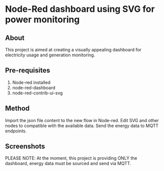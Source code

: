 # Node-Red dashboard using SVG for power monitoring

## About

This project is aimed at creating a visually appealing dashboard for electricity usage and generation monitoring.

## Pre-requisites

1. Node-red installed
2. node-red-dashboard
3. node-red-contrib-ui-svg

## Method

Import the json file content to the new flow in Node-red.
Edit SVG and other nodes to compatible with the available data.
Send the energy data to MQTT endpoints.

## Screenshots



PLEASE NOTE: At the moment, this project is providing ONLY the dashboard, energy data must be sourced and send via MQTT.
